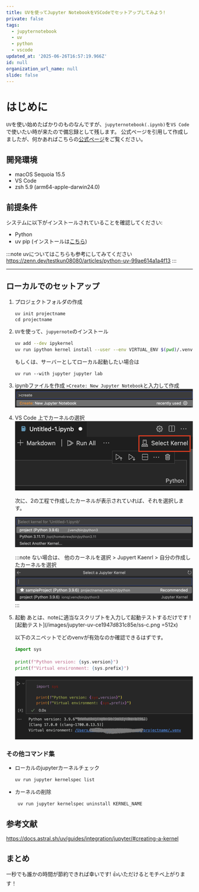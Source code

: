 ```yaml
---
title: UVを使ってJupyter NotebookをVSCodeでセットアップしてみよう!
private: false
tags:
  - jupyternotebook
  - uv
  - python
  - vscode
updated_at: '2025-06-26T16:57:19.966Z'
id: null
organization_url_name: null
slide: false
---
```


# はじめに
`UV`を使い始めたばかりのものなんですが、`jupyternotebook(.ipynb)`を`VS Code`で使いたい時が来たので備忘録として残します。
公式ページを引用して作成しましたが、何かあればこちらの[公式ページ](https://docs.astral.sh/uv/guides/integration/jupyter/#creating-a-kernel)をご覧ください。

## 開発環境
- macOS Sequoia 15.5
- VS Code
- zsh 5.9 (arm64-apple-darwin24.0)


## 前提条件
システムに以下がインストールされていることを確認してください:

- Python
- uv pip (インストールは[こちら](https://docs.astral.sh/uv/getting-started/installation/))

:::note
uvについてはこちらも参考にしてみてください
https://zenn.dev/testkun08080/articles/python-uv-99ae614a1a4f13
:::

---

## ローカルでのセットアップ

1. プロジェクトフォルダの作成
   ```
   uv init projectname
   cd projectname
   ```

2. `UV`を使って、`jupyernote`のインストール
    ```zsh
    uv add --dev ipykernel
    uv run ipython kernel install --user --env VIRTUAL_ENV $(pwd)/.venv --name=KERNEL_NAME
    ```

    もしくは、サーバーとしてローカル起動したい場合は

    ```
    uv run --with jupyter jupyter lab
    ```

3. ipynbファイルを作成
   `>Create: New Jupyter Notebook`と入力して作成
    ![Create: New Jupyter Notebook](/images/jupyter-uv-ce1947d831c85e/ss-a.png)


4. VS Code 上でカーネルの選択
   ![カーネルの選択](/images/jupyter-uv-ce1947d831c85e/ss-b.png)

   次に、2の工程で作成したカーネルが表示されていれば、それを選択します。

   ![カーネルの選択](/images/jupyter-uv-ce1947d831c85e/ss-d.png)

   :::note
   ない場合は、
   他のカーネルを選択 > Jupyert Kaenrl > 自分の作成したカーネルを選択
   ![カーネルの選択](/images/jupyter-uv-ce1947d831c85e/ss-e.png)
   :::

5. 起動
   あとは、noteに適当なスクリプトを入力して起動テストするだけです
   ![起動テスト](/images/jupyter-uv-ce1947d831c85e/ss-c.png =512x)

   以下のスニペットでどのvenvが有効なのか確認できるはずです。
   ```python
   import sys

   print(f"Python version: {sys.version}")
   print(f"Virtual environment: {sys.prefix}")
   ```
   ![環境確認](/images/jupyter-uv-ce1947d831c85e/ss-f.png)

### その他コマンド集

- ローカルのjupyterカーネルチェック
  ```zsh
  uv run jupyter kernelspec list
  ```
- カーネルの削除
  ```zsh
   uv run jupyter kernelspec uninstall KERNEL_NAME
  ```

## 参考文献
https://docs.astral.sh/uv/guides/integration/jupyter/#creating-a-kernel


## まとめ
一秒でも誰かの時間が節約できれば幸いです!
👍いただけるとモチベ上がります！